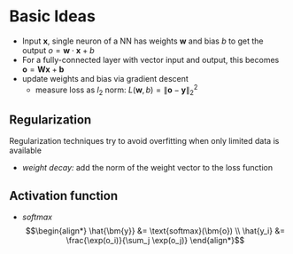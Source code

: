 # Basic Ideas
- Input $\bm{x}$, single neuron of a NN has weights $\bm{w}$ and bias $b$ to get the output $o = \bm{w} \cdot \bm{x} + b$ 
- For a fully-connected layer with vector input and output, this becomes $\bm{o} = \bm{Wx} + \bm{b}$
- update weights and bias via gradient descent
	- measure loss as $l_2$ norm:  $L(\bm{w}, b) =  \| \bm{o} - \bm{y} \|_2^2$ 

## Regularization

Regularization techniques try to avoid overfitting when only limited data is available

- *weight decay:* add the norm of the weight vector to the loss function 

## Activation function

- *softmax* $$\begin{align*} \hat{\bm{y}} &= \text{softmax}(\bm{o}) \\ \hat{y_i} &= \frac{\exp(o_i)}{\sum_j \exp(o_j)} \end{align*}$$
